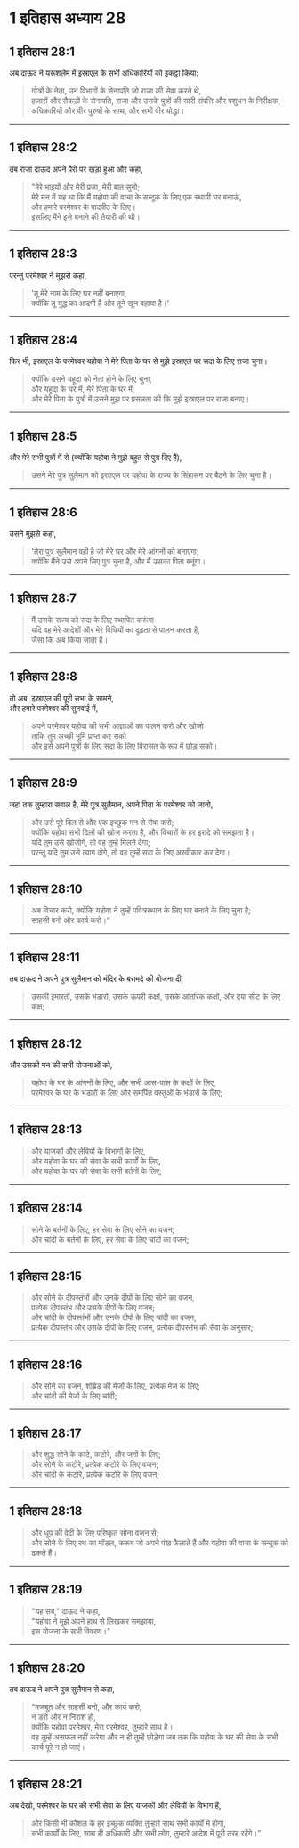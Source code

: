 # 1 इतिहास अध्याय 28

## 1 इतिहास 28:1

अब दाऊद ने यरूशलेम में इस्राएल के सभी अधिकारियों को इकट्ठा किया:

> गोत्रों के नेता, उन विभागों के सेनापति जो राजा की सेवा करते थे,  
> हजारों और सैकड़ों के सेनापति, राजा और उसके पुत्रों की सारी संपत्ति और पशुधन के निरीक्षक,  
> अधिकारियों और वीर पुरुषों के साथ, और सभी वीर योद्धा।

---

## 1 इतिहास 28:2

तब राजा दाऊद अपने पैरों पर खड़ा हुआ और कहा,

> "मेरे भाइयों और मेरी प्रजा, मेरी बात सुनो;  
> मेरे मन में यह था कि मैं यहोवा की वाचा के सन्दूक के लिए एक स्थायी घर बनाऊं,  
> और हमारे परमेश्वर के पादपीठ के लिए।  
> इसलिए मैंने इसे बनाने की तैयारी की थी।

---

## 1 इतिहास 28:3

परन्तु परमेश्वर ने मुझसे कहा,

> 'तू मेरे नाम के लिए घर नहीं बनाएगा,  
> क्योंकि तू युद्ध का आदमी है और तूने खून बहाया है।'

---

## 1 इतिहास 28:4

फिर भी, इस्राएल के परमेश्वर यहोवा ने मेरे पिता के घर से मुझे इस्राएल पर सदा के लिए राजा चुना।

> क्योंकि उसने यहूदा को नेता होने के लिए चुना,  
> और यहूदा के घर में, मेरे पिता के घर में,  
> और मेरे पिता के पुत्रों में उसने मुझ पर प्रसन्नता की कि मुझे इस्राएल पर राजा बनाए।

---

## 1 इतिहास 28:5

और मेरे सभी पुत्रों में से (क्योंकि यहोवा ने मुझे बहुत से पुत्र दिए हैं),

> उसने मेरे पुत्र सुलैमान को इस्राएल पर यहोवा के राज्य के सिंहासन पर बैठने के लिए चुना है।

---

## 1 इतिहास 28:6

उसने मुझसे कहा,

> 'तेरा पुत्र सुलैमान वही है जो मेरे घर और मेरे आंगनों को बनाएगा;  
> क्योंकि मैंने उसे अपने लिए पुत्र चुना है, और मैं उसका पिता बनूंगा।

---

## 1 इतिहास 28:7

> मैं उसके राज्य को सदा के लिए स्थापित करूंगा  
> यदि वह मेरे आदेशों और मेरे विधियों का दृढ़ता से पालन करता है,  
> जैसा कि अब किया जाता है।'

---

## 1 इतिहास 28:8

तो अब, इस्राएल की पूरी सभा के सामने,  
और हमारे परमेश्वर की सुनवाई में,

> अपने परमेश्वर यहोवा की सभी आज्ञाओं का पालन करो और खोजो  
> ताकि तुम अच्छी भूमि प्राप्त कर सको  
> और इसे अपने पुत्रों के लिए सदा के लिए विरासत के रूप में छोड़ सको।

---

## 1 इतिहास 28:9

जहां तक तुम्हारा सवाल है, मेरे पुत्र सुलैमान, अपने पिता के परमेश्वर को जानो,

> और उसे पूरे दिल से और एक इच्छुक मन से सेवा करो;  
> क्योंकि यहोवा सभी दिलों की खोज करता है, और विचारों के हर इरादे को समझता है।  
> यदि तुम उसे खोजोगे, तो वह तुम्हें मिलने देगा;  
> परन्तु यदि तुम उसे त्याग दोगे, तो वह तुम्हें सदा के लिए अस्वीकार कर देगा।

---

## 1 इतिहास 28:10

> अब विचार करो, क्योंकि यहोवा ने तुम्हें पवित्रस्थान के लिए घर बनाने के लिए चुना है;  
> साहसी बनो और कार्य करो।”

---

## 1 इतिहास 28:11

तब दाऊद ने अपने पुत्र सुलैमान को मंदिर के बरामदे की योजना दी,

> उसकी इमारतों, उसके भंडारों, उसके ऊपरी कक्षों, उसके आंतरिक कक्षों, और दया सीट के लिए कक्ष;

---

## 1 इतिहास 28:12

और उसकी मन की सभी योजनाओं को,

> यहोवा के घर के आंगनों के लिए, और सभी आस-पास के कक्षों के लिए,  
> परमेश्वर के घर के भंडारों के लिए और समर्पित वस्तुओं के भंडारों के लिए;

---

## 1 इतिहास 28:13

> और याजकों और लेवियों के विभागों के लिए,  
> और यहोवा के घर की सेवा के सभी कार्यों के लिए,  
> और यहोवा के घर की सेवा के सभी बर्तनों के लिए;

---

## 1 इतिहास 28:14

> सोने के बर्तनों के लिए, हर सेवा के लिए सोने का वजन;  
> और चांदी के बर्तनों के लिए, हर सेवा के लिए चांदी का वजन;

---

## 1 इतिहास 28:15

> और सोने के दीपस्तंभों और उनके दीपों के लिए सोने का वजन,  
> प्रत्येक दीपस्तंभ और उसके दीपों के लिए वजन;  
> और चांदी के दीपस्तंभों और उनके दीपों के लिए चांदी का वजन,  
> प्रत्येक दीपस्तंभ और उसके दीपों के लिए वजन, प्रत्येक दीपस्तंभ की सेवा के अनुसार;

---

## 1 इतिहास 28:16

> और सोने का वजन, शोब्रेड की मेजों के लिए, प्रत्येक मेज के लिए;  
> और चांदी की मेजों के लिए चांदी;

---

## 1 इतिहास 28:17

> और शुद्ध सोने के कांटे, कटोरे, और जगों के लिए;  
> और सोने के कटोरे, प्रत्येक कटोरे के लिए वजन;  
> और चांदी के कटोरे, प्रत्येक कटोरे के लिए वजन;

---

## 1 इतिहास 28:18

> और धूप की वेदी के लिए परिष्कृत सोना वजन से;  
> और सोने के लिए रथ का मॉडल, करूब जो अपने पंख फैलाते हैं और यहोवा की वाचा के सन्दूक को ढकते हैं।

---

## 1 इतिहास 28:19

> "यह सब," दाऊद ने कहा,  
> "यहोवा ने मुझे अपने हाथ से लिखकर समझाया,  
> इस योजना के सभी विवरण।"

---

## 1 इतिहास 28:20

तब दाऊद ने अपने पुत्र सुलैमान से कहा,

> “मजबूत और साहसी बनो, और कार्य करो;  
> न डरो और न निराश हो,  
> क्योंकि यहोवा परमेश्वर, मेरा परमेश्वर, तुम्हारे साथ है।  
> वह तुम्हें असफल नहीं करेगा और न ही तुम्हें छोड़ेगा जब तक कि यहोवा के घर की सेवा के सभी कार्य पूरे न हो जाएं।

---

## 1 इतिहास 28:21

अब देखो, परमेश्वर के घर की सभी सेवा के लिए याजकों और लेवियों के विभाग हैं,

> और किसी भी कौशल के हर इच्छुक व्यक्ति तुम्हारे साथ सभी कार्यों में होगा,  
> सभी कार्यों के लिए, साथ ही अधिकारी और सभी लोग, तुम्हारे आदेश में पूरी तरह रहेंगे।”
